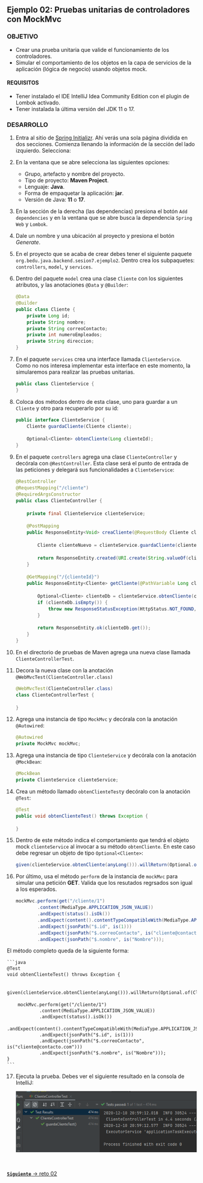 ## Ejemplo 02: Pruebas unitarias de controladores con MockMvc

### OBJETIVO

- Crear una prueba unitaria que valide el funcionamiento de los controladores.
- Simular el comportamiento de los objetos en la capa de servicios de la aplicación (lógica de negocio) usando objetos mock.

#### REQUISITOS
- Tener instalado el IDE IntelliJ Idea Community Edition con el plugin de Lombok activado.
- Tener instalada la última versión del JDK 11 o 17.


### DESARROLLO

1. Entra al sitio de <a href="https://start.spring.io/" target="_blank">Spring Initializr</a>. Ahí verás una sola página dividida en dos secciones. Comienza llenando la información de la sección del lado izquierdo. Selecciona:

2. En la ventana que se abre selecciona las siguientes opciones:
    - Grupo, artefacto y nombre del proyecto.
    - Tipo de proyecto: **Maven Project**.
    - Lenguaje: **Java**.
    - Forma de empaquetar la aplicación: **jar**.
    - Versión de Java: **11** o **17**.

3. En la sección de la derecha (las dependencias) presiona el botón `Add dependencies` y en la ventana que se abre busca la dependencia `Spring Web` y `Lombok`.

4. Dale un nombre y una ubicación al proyecto y presiona el botón *Generate*.

5. En el proyecto que se acaba de crear debes tener el siguiente paquete `org.bedu.java.backend.sesion7.ejemplo2`. Dentro crea los subpaquetes: `controllers`, `model`, y `services`.

6. Dentro del paquete `model` crea una clase `Cliente` con los siguientes atributos, y las anotaciones `@Data` y `@Builder`:
    ```java
    @Data
    @Builder
    public class Cliente {
        private Long id;
        private String nombre;
        private String correoContacto;
        private int numeroEmpleados;
        private String direccion;
    }
    ```
7. En el paquete `services` crea una interface llamada `ClienteService`. Como no nos interesa implementar esta interface en este momento, la simularemos para realizar las pruebas unitarias.

    ```java
    public class ClienteService {
    }
    ```

8. Coloca dos métodos dentro de esta clase, uno para guardar a un `Cliente` y otro para recuperarlo por su id:
    ```java
    public interface ClienteService {
        Cliente guardaCliente(Cliente cliente);

        Optional<Cliente> obtenCliente(Long clienteId);
    }
    ```

9. En el paquete `controllers` agrega una clase `ClienteController` y decórala con `@RestController`. Esta clase será el punto de entrada de las peticiones y delegará sus funcionalidades a `ClienteService`:
    
    ```java
    @RestController
    @RequestMapping("/cliente")
    @RequiredArgsConstructor
    public class ClienteController {

        private final ClienteService clienteService;

        @PostMapping
        public ResponseEntity<Void> creaCliente(@RequestBody Cliente cliente) {

            Cliente clienteNuevo = clienteService.guardaCliente(cliente);

            return ResponseEntity.created(URI.create(String.valueOf(clienteNuevo.getId()))).build();
        }

        @GetMapping("/{clienteId}")
        public ResponseEntity<Cliente> getCliente(@PathVariable Long clienteId) {

            Optional<Cliente> clienteDb = clienteService.obtenCliente(clienteId);
            if (clienteDb.isEmpty()) {
                throw new ResponseStatusException(HttpStatus.NOT_FOUND, "El cliente especificado no existe.");
            }

            return ResponseEntity.ok(clienteDb.get());
        }
    }
    ```

10. En el directorio de pruebas de Maven agrega una nueva clase llamada `ClienteControllerTest`.

11. Decora la nueva clase con la anotación `@WebMvcTest(ClienteController.class)`
    ```java
    @WebMvcTest(ClienteController.class)
    class ClienteControllerTest {

    }
    ```

12. Agrega una instancia de tipo `MockMvc` y decórala con la anotación `@Autowired`:

    ```java
    @Autowired
    private MockMvc mockMvc;
    ```

13. Agrega una instancia de tipo `ClienteService` y decórala con la anotación `@MockBean`:

    ```java
    @MockBean
    private ClienteService clienteService;
    ```

14. Crea un método llamado `obtenClienteTest`y decóralo con la anotación `@Test`:

    ```java
    @Test
    public void obtenClienteTest() throws Exception {
        
    }
    ```

15. Dentro de este método indica el comportamiento que tendrá el objeto mock `clienteService` al invocar a su método `obtenCliente`. En este caso debe regresar un objeto de tipo `Optional<Cliente>`:
    ```java
    given(clienteService.obtenCliente(anyLong())).willReturn(Optional.of(Cliente.builder().id(1L).nombre("Nombre").correoContacto("cliente@contacto.com").build()));
    ```

16. Por último, usa el método `perform` de la instancia de `mockMvc` para simular una petición **GET**. Valida que los resutados regrsados son igual a los esperados.
    ```java
    mockMvc.perform(get("/cliente/1")
            .content(MediaType.APPLICATION_JSON_VALUE))
            .andExpect(status().isOk())
            .andExpect(content().contentTypeCompatibleWith(MediaType.APPLICATION_JSON))
            .andExpect(jsonPath("$.id", is(1)))
            .andExpect(jsonPath("$.correoContacto", is("cliente@contacto.com")))
            .andExpect(jsonPath("$.nombre", is("Nombre")));
    ```

El método completo queda de la siguiente forma:

    ```java
    @Test
    void obtenClienteTest() throws Exception {

        given(clienteService.obtenCliente(anyLong())).willReturn(Optional.of(Cliente.builder().id(1L).nombre("Nombre").correoContacto("cliente@contacto.com").build()));

        mockMvc.perform(get("/cliente/1")
                .content(MediaType.APPLICATION_JSON_VALUE))
                .andExpect(status().isOk())
                .andExpect(content().contentTypeCompatibleWith(MediaType.APPLICATION_JSON))
                .andExpect(jsonPath("$.id", is(1)))
                .andExpect(jsonPath("$.correoContacto", is("cliente@contacto.com")))
                .andExpect(jsonPath("$.nombre", is("Nombre")));
    }
    ```

17. Ejecuta la prueba. Debes ver el siguiente resultado en la consola de IntelliJ:

    ![imagen](img/img_01.png)


<br>

[**`Siguiente`** -> reto 02](../Reto-02/)